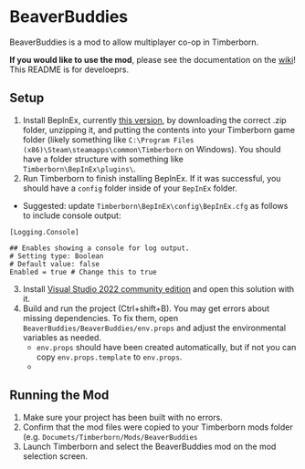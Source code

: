 # BeaverBuddies

BeaverBuddies is a mod to allow multiplayer co-op in Timberborn.

**If you would like to use the mod**, please see the documentation on the [wiki](https://github.com/thomaswp/BeaverBuddies/wiki)! This README is for develoeprs.

## Setup

1. Install BepInEx, currently [this version](https://github.com/BepInEx/BepInEx/releases/tag/v5.4.22), by downloading the correct .zip folder, unzipping it, and putting the contents into your Timberborn game folder (likely something like `C:\Program Files (x86)\Steam\steamapps\common\Timberborn` on Windows). You should have a folder structure with something like `Timberborn\BepInEx\plugins\`.
2. Run Timberborn to finish installing BepInEx. If it was successful, you should have a `config` folder inside of your `BepInEx` folder.
  * Suggested: update `Timberborn\BepInEx\config\BepInEx.cfg` as follows to include console output:
```
[Logging.Console]

## Enables showing a console for log output.
# Setting type: Boolean
# Default value: false
Enabled = true # Change this to true
```
3. Install [Visual Studio 2022 community edition](https://visualstudio.microsoft.com/downloads/) and open this solution with it.
4. Build and run the project (Ctrl+shift+B). You may get errors about missing dependencies. To fix them, open `BeaverBuddies/BeaverBuddies/env.props` and adjust the environmental variables as needed.
   * `env.props` should have been created automatically, but if not you can copy `env.props.template` to `env.props`.
   * 

## Running the Mod

1. Make sure your project has been built with no errors. 
2. Confirm that the mod files were copied to your Timberborn mods folder (e.g. `Documets/Timberborn/Mods/BeaverBuddies`
3. Launch Timberborn and select the BeaverBuddies mod on the mod selection screen.

